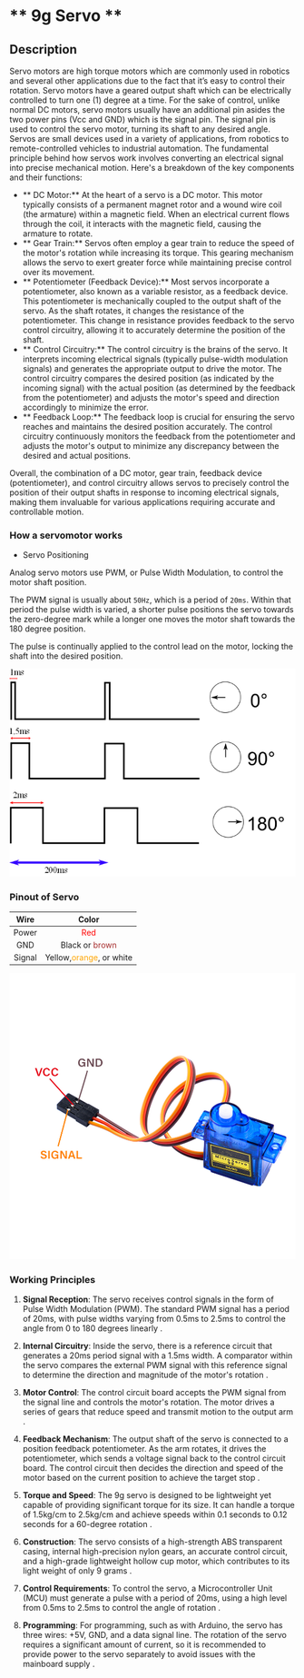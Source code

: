 # ** 9g Servo **

## Description
Servo motors are high torque motors which are commonly used in robotics and several other applications due to the fact that it’s easy to control their rotation. Servo motors have a geared output shaft which can be electrically controlled to turn one (1) degree at a time. For the sake of control, unlike normal DC motors, servo motors usually have an additional pin asides the two power pins (Vcc and GND) which is the signal pin. The signal pin is used to control the servo motor, turning its shaft to any desired angle.
Servos are small devices used in a variety of applications, from robotics to remote-controlled vehicles to industrial automation. 
The fundamental principle behind how servos work involves converting an electrical signal into precise mechanical motion. 
Here's a breakdown of the key components and their functions:

- ** DC Motor:** At the heart of a servo is a DC motor. This motor typically consists of a permanent magnet rotor and a wound wire coil (the armature) within a magnetic field. When an electrical current flows through the coil, it interacts with the magnetic field, causing the armature to rotate.
- ** Gear Train:** Servos often employ a gear train to reduce the speed of the motor's rotation while increasing its torque. This gearing mechanism allows the servo to exert greater force while maintaining precise control over its movement.
- ** Potentiometer (Feedback Device):** Most servos incorporate a potentiometer, also known as a variable resistor, as a feedback device. This potentiometer is mechanically coupled to the output shaft of the servo. As the shaft rotates, it changes the resistance of the potentiometer. This change in resistance provides feedback to the servo control circuitry, allowing it to accurately determine the position of the shaft.
- ** Control Circuitry:** The control circuitry is the brains of the servo. It interprets incoming electrical signals (typically pulse-width modulation signals) and generates the appropriate output to drive the motor. The control circuitry compares the desired position (as indicated by the incoming signal) with the actual position (as determined by the feedback from the potentiometer) and adjusts the motor's speed and direction accordingly to minimize the error.
- ** Feedback Loop:** The feedback loop is crucial for ensuring the servo reaches and maintains the desired position accurately. The control circuitry continuously monitors the feedback from the potentiometer and adjusts the motor's output to minimize any discrepancy between the desired and actual positions.

Overall, the combination of a DC motor, gear train, feedback device (potentiometer), and control circuitry allows servos to precisely control the position of their output shafts in response to incoming electrical signals, making them invaluable for various applications requiring accurate and controllable motion.


### How a servomotor works 

* Servo Positioning

Analog servo motors use PWM, or Pulse Width Modulation, to control the motor shaft position.

The PWM signal is usually about `50Hz`, which is a period of `20ms`. Within that period the pulse width is varied, a shorter pulse positions the servo towards the zero-degree mark while a longer one moves the motor shaft towards the 180 degree position.

The pulse is continually applied to the control lead on the motor, locking the shaft into the desired position.

![Pulseinfor](../../imgs/pulsos_wikipedia.png)

### Pinout of Servo

| Wire | Color |
|:---: |:---:|
| Power | <font color=red>Red</font> | 
| GND | Black or <font color=brown>brown</brown> | 
| Signal | Yellow,<font color=orange>orange</font>, or white | 

![servo-pinout](../../imgs/server_pinout.jpg)

###  Working Principles 

1. **Signal Reception**: The servo receives control signals in the form of Pulse Width Modulation (PWM). The standard PWM signal has a period of 20ms, with pulse widths varying from 0.5ms to 2.5ms to control the angle from 0 to 180 degrees linearly .

2. **Internal Circuitry**: Inside the servo, there is a reference circuit that generates a 20ms period signal with a 1.5ms width. A comparator within the servo compares the external PWM signal with this reference signal to determine the direction and magnitude of the motor's rotation .

3. **Motor Control**: The control circuit board accepts the PWM signal from the signal line and controls the motor's rotation. The motor drives a series of gears that reduce speed and transmit motion to the output arm .

4. **Feedback Mechanism**: The output shaft of the servo is connected to a position feedback potentiometer. As the arm rotates, it drives the potentiometer, which sends a voltage signal back to the control circuit board. The control circuit then decides the direction and speed of the motor based on the current position to achieve the target stop .

5. **Torque and Speed**: The 9g servo is designed to be lightweight yet capable of providing significant torque for its size. It can handle a torque of 1.5kg/cm to 2.5kg/cm and achieve speeds within 0.1 seconds to 0.12 seconds for a 60-degree rotation .

6. **Construction**: The servo consists of a high-strength ABS transparent casing, internal high-precision nylon gears, an accurate control circuit, and a high-grade lightweight hollow cup motor, which contributes to its light weight of only 9 grams .

7. **Control Requirements**: To control the servo, a Microcontroller Unit (MCU) must generate a pulse with a period of 20ms, using a high level from 0.5ms to 2.5ms to control the angle of rotation .

8. **Programming**: For programming, such as with Arduino, the servo has three wires: +5V, GND, and a data signal line. The rotation of the servo requires a significant amount of current, so it is recommended to provide power to the servo separately to avoid issues with the mainboard supply .


